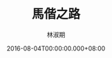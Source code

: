 ---
issue: 184
title: 馬偕之路
author: 林淑期
date: 2016-08-04T00:00:00.000+08:00
topic: 文史
difficulty: 1
wikidata: Q98095556
wikidata_link: https://www.wikidata.org/wiki/Q98095556
author_wikidata_link: https://www.wikidata.org/wiki/Q98096288
author_wikidata: Q98096288
---